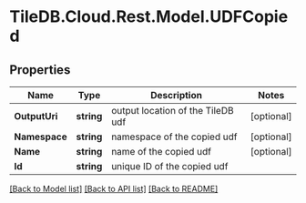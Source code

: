 
# TileDB.Cloud.Rest.Model.UDFCopied

## Properties

Name | Type | Description | Notes
------------ | ------------- | ------------- | -------------
**OutputUri** | **string** | output location of the TileDB udf | [optional] 
**Namespace** | **string** | namespace of the copied udf | [optional] 
**Name** | **string** | name of the copied udf | [optional] 
**Id** | **string** | unique ID of the copied udf | 

[[Back to Model list]](../README.md#documentation-for-models)
[[Back to API list]](../README.md#documentation-for-api-endpoints)
[[Back to README]](../README.md)

